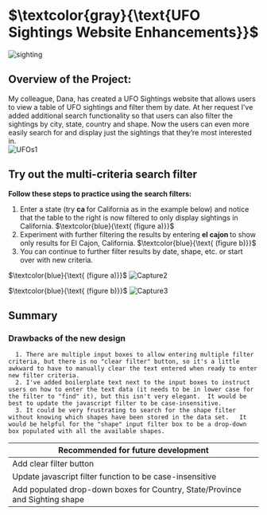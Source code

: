 # $\textcolor{gray}{\text{UFO Sightings Website Enhancements}}$ 


![sighting](https://user-images.githubusercontent.com/107505166/188699439-fd408353-dc08-4297-8fd9-940d427557c6.png)

## Overview of the Project:
My colleague, Dana, has created a UFO Sightings website that allows users to view a table of UFO sightings and filter them by date.   At her request I’ve added additional search functionality so that users can also filter the sightings by city, state, country and shape.  Now the users can even more easily search for and display just the sightings that they’re most interested in.   
![UFOs1](https://user-images.githubusercontent.com/107505166/188700934-50ea85b3-2e41-4285-a673-be4ac880ec63.PNG)

## Try out the multi-criteria search filter
<b> Follow these steps to practice using the search filters:</b> 

1.  Enter a state (try <b> ca </b> for California as in the example below) and notice that the table to the right is now filtered to only display sightings in California.  $\textcolor{blue}{\text{ (figure a)}}$ 
2.  Experiment with further filtering the results by entering <b> el cajon  </b>  to show only results for El Cajon, California.   $\textcolor{blue}{\text{ (figure b)}}$ 
3.  You can continue to further filter results by date, shape, etc. or start over with new criteria. 

$\textcolor{blue}{\text{ (figure a)}}$ 
![Capture2](https://user-images.githubusercontent.com/107505166/188705533-81e92a2c-28e3-466b-ace7-c5144b521a9a.PNG)

$\textcolor{blue}{\text{ (figure b)}}$ 
![Capture3](https://user-images.githubusercontent.com/107505166/188705546-a7b27737-231a-4b54-8ff8-86fc82d1abbf.PNG)

 
## Summary
  ### Drawbacks of the new design
      1. There are multiple input boxes to allow entering multiple filter criteria, but there is no "clear filter" button, so it's a little awkward to have to manually clear the text entered when ready to enter new filter criteria.
      2. I've added boilerplate text next to the input boxes to instruct users on how to enter the text data (it needs to be in lower case for the filter to "find" it), but this isn't very elegant.  It would be best to update the javascript filter to be case-insensitive.
      3. It could be very frustrating to search for the shape filter without knowing which shapes have been stored in the data set.   It would be helpful for the "shape" input filter box to be a drop-down box populated with all the available shapes.
 
| Recommended for future development                                           |
| -----------------------------------------------------------------------------|                                            
| Add clear filter button                                                      |
| Update javascript filter function to be case-insensitive                     | 
| Add populated drop-down boxes for Country, State/Province and Sighting shape |
